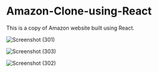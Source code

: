 # Amazon-Clone-using-React
 
 
 This is a copy of Amazon website built using React.
 
 
 
 
 
 
 
 
 
 
![Screenshot (301)](https://user-images.githubusercontent.com/88320958/198836054-900ff428-1950-4d50-b1af-a504af7efd91.png)


























![Screenshot (303)](https://user-images.githubusercontent.com/88320958/198836061-ee441dcc-e19b-4d81-b2ff-716f168145f1.png)







































![Screenshot (302)](https://user-images.githubusercontent.com/88320958/198836064-eb427885-d2db-400e-861a-ebb1f908995e.png)






















